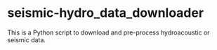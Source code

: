 # seismic-hydro_data_downloader
This is a Python script to download and pre-process hydroacoustic or seismic data.
